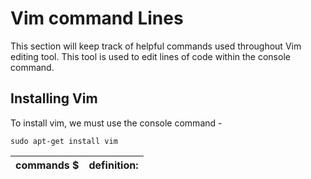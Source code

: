 # Vim command Lines

This section will keep track of helpful commands used throughout Vim editing tool. This tool is used to edit lines of code within the console command.

## Installing Vim

To install vim, we must use the console command -

```
sudo apt-get install vim
```

|                commands  $                   |                           definition:                              |
|----------------------------------------------|--------------------------------------------------------------------|
